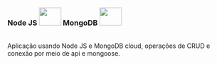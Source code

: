 
<h3>Node JS <img height="40" width="50" src="https://icongr.am/devicon/nodejs-original.svg?size=128&color=currentColor" alt=""> 
MongoDB <img height="40" width="50" src="https://icongr.am/devicon/mongodb-original.svg?size=128&color=currentColor" alt="">  </h3>

<br>
<div>
Aplicação usando Node JS e MongoDB cloud, operações de CRUD e conexão por meio de api e mongoose.
</div>


